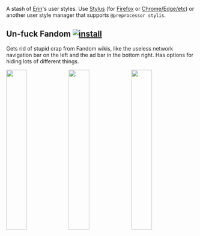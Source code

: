 A stash of [Erin](https://eritbh.me)'s user styles. Use [Stylus](https://add0n.com/stylus.html) (for [Firefox](https://addons.mozilla.org/en-GB/firefox/addon/styl-us/) or [Chrome/Edge/etc](https://chrome.google.com/webstore/detail/stylus/clngdbkpkpeebahjckkjfobafhncgmne)) or another user style manager that supports `@preprocessor stylis`.

## Un-fuck Fandom [![install](https://img.shields.io/badge/-install-blue)](https://github.com/eritbh/userstyles/raw/main/un-fuck-fandom.user.css)

Gets rid of stupid crap from Fandom wikis, like the useless network navigation bar on the left and the ad bar in the bottom right. Has options for hiding lots of different things.

<img src="https://i.eritbh.me/3TJQdSMyLLt13.png" width="33%"><img src="https://i.eritbh.me/B6L3zFGAh8a15.png" width="33%"><img src="https://i.eritbh.me/Hq2ChidPepN18.png" width="33%">
